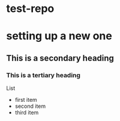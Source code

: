 test-repo
=========

# setting up a new one

## This is a secondary heading
### This is a tertiary heading

List
* first item
* second item
* third item

